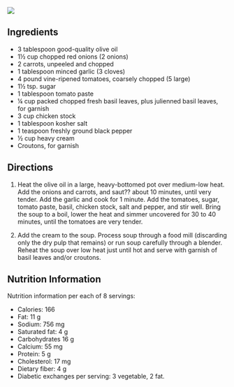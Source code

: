 <div id="wikitext">

<div>

![](http://wiki.tamouse.org?n=uploads.Recipes.CreamOfFreshTomatoSoup.tomatosoup.jpg)

</div>

<span id="ingredients"></span>

Ingredients
-----------

-   3 tablespoon good-quality olive oil
-   1½ cup chopped red onions (2 onions)
-   2 carrots, unpeeled and chopped
-   1 tablespoon minced garlic (3 cloves)
-   4 pound vine-ripened tomatoes, coarsely chopped (5 large)
-   1½ tsp. sugar
-   1 tablespoon tomato paste
-   ¼ cup packed chopped fresh basil leaves, plus julienned basil
    leaves, for garnish
-   3 cup chicken stock
-   1 tablespoon kosher salt
-   1 teaspoon freshly ground black pepper
-   ½ cup heavy cream
-   Croutons, for garnish

<span id="directions"></span>

Directions
----------

1.  Heat the olive oil in a large, heavy-bottomed pot over medium-low
    heat. Add the onions and carrots, and saut?? about 10 minutes, until
    very tender. Add the garlic and cook for 1 minute. Add the tomatoes,
    sugar, tomato paste, basil, chicken stock, salt and pepper, and stir
    well. Bring the soup to a boil, lower the heat and simmer uncovered
    for 30 to 40 minutes, until the tomatoes are very tender.
    <div class="vspace">

    </div>

2.  Add the cream to the soup. Process soup through a food mill
    (discarding only the dry pulp that remains) or run soup carefully
    through a blender. Reheat the soup over low heat just until hot and
    serve with garnish of basil leaves and/or croutons.

<span id="nutrition"></span>

Nutrition Information
---------------------

Nutrition information per each of 8 servings:

<div class="vspace">

</div>

-   Calories: 166
-   Fat: 11 g
-   Sodium: 756 mg
-   Saturated fat: 4 g
-   Carbohydrates 16 g
-   Calcium: 55 mg
-   Protein: 5 g
-   Cholesterol: 17 mg
-   Dietary fiber: 4 g
-   Diabetic exchanges per serving: 3 vegetable, 2 fat.

<div class="vspace">

</div>

<div style="display: none;">

Summary:Tomato soup is a family favourite Parent:(Recipes.)Soups <span
class="wikiword">[IncludeMe](http://wiki.tamouse.org?n=Recipes.IncludeMe?action=edit)[?](http://wiki.tamouse.org?n=Recipes.IncludeMe?action=edit)</span>:[Soups](http://wiki.tamouse.org?n=Recipes.Soups?action=print)
Categories:[Soup](http://wiki.tamouse.org?n=Category.Soup) Tags:
tomatoes, basil Source:
<http://www.startribune.com/lifestyle/taste/recipes/169499126.html>

</div>

</div>
